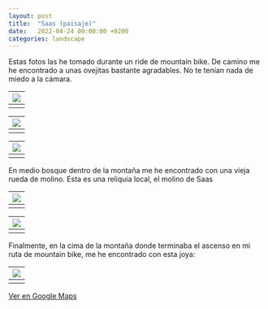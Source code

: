 ```yaml
---
layout: post
title:  "Saas (paisaje)"
date:   2022-04-24 00:00:00 +0200
categories: landscape
---
```


Estas fotos las he tomado durante un ride de mountain bike. De camino me he encontrado a unas ovejitas bastante agradables. No te tenían nada de miedo a la cámara.

| ![](/photos/assets/2022-04-24/DSC04740.jpg) |
|:--:|
| <b></b>|


| ![](/photos/assets/2022-04-24/DSC04776.jpg) |
|:--:|
| <b></b>|

| ![](/photos/assets/2022-04-24/DSC04768.jpg) |
|:--:|
| <b></b>|

En medio bosque dentro de la montaña me he encontrado con una vieja rueda de molino. Esta es una reliquia local, el molino de Saas

| ![](/photos/assets/2022-04-24/DSC04862.jpg) |
|:--:|
| <b></b>|

| ![](/photos/assets/2022-04-24/DSC04788.jpg) |
|:--:|
| <b></b>|

Finalmente, en la cima de la montaña donde terminaba el ascenso en mi ruta de mountain bike, me he encontrado con esta joya:

| ![](/photos/assets/2022-04-24/DSC04891.jpg) |
|:--:|
| <b></b>|

[Ver en Google Maps](https://goo.gl/maps/YduzcGQ9JkkQEpy5A)